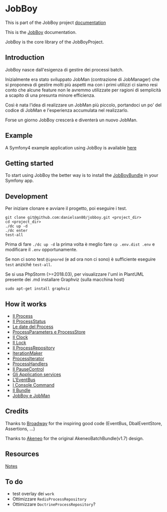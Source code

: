 # JobBoy

This is part of the JobBoy project [documentation](../README.md)

This is the [JobBoy](https://github.com/danielsan80/jobboy) documentation.

JobBoy is the core library of the JobBoyProject.

## Introduction

JobBoy nasce dall'esigenza di gestire dei processi batch.

Inizialmente era stato sviluppato JobMan (contrazione di JobManager) che si proponeva di gestire molti più
aspetti ma con i primi utilizzi ci siamo resi conto che alcune feature non le avremmo
utilizzate per ragioni di semplicità a scapito di una presunta minore efficienza.

Così è nata l'idea di realizzare un JobMan più piccolo, portandoci un po' del codice
di JobMan e l'esperienza accumulata nel realizzarlo.

Forse un giorno JobBoy crescerà e diventerà un nuovo JobMan.

## Example ##
A Symfony4 example application using JobBoy is available [here](./jobboy-example.md) 


## Getting started

To start using JobBoy the better way is to install the [JobBoyBundle](./jobboy-bundle.md) in your Symfony app.

## Development

Per iniziare clonare e avviare il progetto, poi eseguire i test.

```
git clone git@github.com:danielsan80/jobboy.git <project_dir>
cd <project_dir>
./dc up -d
./dc enter
test-all
```

Prima di fare `./dc up -d` la prima volta è meglio fare `cp .env.dist .env` e modificare il `.env`
opportunamente.

Se non ci sono test `@ignored` (e ad ora non ci sono) è sufficiente eseguire `test`
anziché `test-all`.

Se si usa PhpStorm (>=2018.03), per visualizzare l'uml in PlantUML presente dei .md installare Graphviz
(sulla macchina host)


```
sudo apt-get install graphviz
```


## How it works

- [Il Process](./jobboy/process.md)
- [Il ProcessStatus](./jobboy/process_status.md)
- [Le date del Process](./jobboy/process_dates.md)
- [ProcessParameters e ProcessStore](./jobboy/process_parameters_and_store.md)
- [Il Clock](./jobboy/clock.md)
- [Il Lock](./jobboy/lock.md)
- [Il ProcessRepository](./jobboy/process_repository.md)
- [IterationMaker](./jobboy/iteration_maker.md)
- [ProcessIterator](./jobboy/process_iterator.md)
- [ProcessHandlers](./jobboy/process_handlers.md)
- [Il PauseControl](./jobboy/pause_control.md)
- [Gli Application services](./jobboy/application_services.md)
- [L'EventBus](./jobboy/event_bus.md)
- [I Console Command](./jobboy/console_commands.md)
- [Il Bundle](./jobboy/bundle.md)
- [JobBoy e JobMan](./jobboy/jobman.md)


## Credits

Thanks to [Broadway](https://github.com/broadway/broadway) for the inspiring good code
(EventBus, DbalEventStore, Assertions, ...)

Thanks to [Akeneo](https://github.com/akeneo/pim-community-dev) for the original AkeneoBatchBundle(v1.7) design. 

## Resources

[Notes](jobboy/notes.md)

## To do
- test overlay dei `work`
- Ottimizzare `RedisProcessRepository`
- Ottimizzare `DoctrineProcessRepository`?

